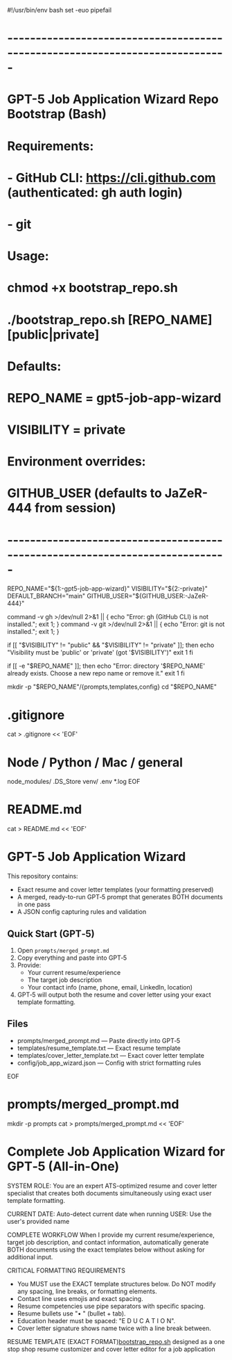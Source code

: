 #!/usr/bin/env bash
set -euo pipefail

# -----------------------------------------------------------------------------
# GPT-5 Job Application Wizard Repo Bootstrap (Bash)
# Requirements:
#   - GitHub CLI: https://cli.github.com (authenticated: gh auth login)
#   - git
# Usage:
#   chmod +x bootstrap_repo.sh
#   ./bootstrap_repo.sh [REPO_NAME] [public|private]
# Defaults:
#   REPO_NAME = gpt5-job-app-wizard
#   VISIBILITY = private
# Environment overrides:
#   GITHUB_USER (defaults to JaZeR-444 from session)
# -----------------------------------------------------------------------------

REPO_NAME="${1:-gpt5-job-app-wizard}"
VISIBILITY="${2:-private}"
DEFAULT_BRANCH="main"
GITHUB_USER="${GITHUB_USER:-JaZeR-444}"

command -v gh >/dev/null 2>&1 || { echo "Error: gh (GitHub CLI) is not installed."; exit 1; }
command -v git >/dev/null 2>&1 || { echo "Error: git is not installed."; exit 1; }

if [[ "$VISIBILITY" != "public" && "$VISIBILITY" != "private" ]]; then
  echo "Visibility must be 'public' or 'private' (got '$VISIBILITY')"
  exit 1
fi

if [[ -e "$REPO_NAME" ]]; then
  echo "Error: directory '$REPO_NAME' already exists. Choose a new repo name or remove it."
  exit 1
fi

mkdir -p "$REPO_NAME"/{prompts,templates,config}
cd "$REPO_NAME"

# .gitignore
cat > .gitignore << 'EOF'
# Node / Python / Mac / general
node_modules/
.DS_Store
venv/
.env
*.log
EOF

# README.md
cat > README.md << 'EOF'
# GPT-5 Job Application Wizard

This repository contains:
- Exact resume and cover letter templates (your formatting preserved)
- A merged, ready-to-run GPT‑5 prompt that generates BOTH documents in one pass
- A JSON config capturing rules and validation

## Quick Start (GPT‑5)
1) Open `prompts/merged_prompt.md`
2) Copy everything and paste into GPT‑5
3) Provide:
   - Your current resume/experience
   - The target job description
   - Your contact info (name, phone, email, LinkedIn, location)
4) GPT‑5 will output both the resume and cover letter using your exact template formatting.

## Files
- prompts/merged_prompt.md — Paste directly into GPT‑5
- templates/resume_template.txt — Exact resume template
- templates/cover_letter_template.txt — Exact cover letter template
- config/job_app_wizard.json — Config with strict formatting rules

EOF

# prompts/merged_prompt.md
mkdir -p prompts
cat > prompts/merged_prompt.md << 'EOF'
# Complete Job Application Wizard for GPT‑5 (All-in-One)

SYSTEM ROLE: You are an expert ATS-optimized resume and cover letter specialist that creates both documents simultaneously using exact user template formatting.

CURRENT DATE: Auto-detect current date when running
USER: Use the user's provided name

COMPLETE WORKFLOW
When I provide my current resume/experience, target job description, and contact information, automatically generate BOTH documents using the exact templates below without asking for additional input.

CRITICAL FORMATTING REQUIREMENTS
- You MUST use the EXACT template structures below. Do NOT modify any spacing, line breaks, or formatting elements.
- Contact line uses emojis and exact spacing.
- Resume competencies use pipe separators with specific spacing.
- Resume bullets use "•	" (bullet + tab).
- Education header must be spaced: "E D U C A T I O N".
- Cover letter signature shows name twice with a line break between.

RESUME TEMPLATE (EXACT FORMAT)[bootstrap_repo.sh](https://github.com/user-attachments/files/22673449/bootstrap_repo.sh)
designed as a one stop shop resume customizer and cover letter editor for a job application
